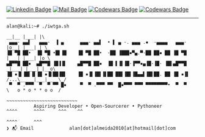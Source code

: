[![Linkedin Badge](https://img.shields.io/badge/-Alan%20Almeida-0e76a8?style=flat&labelColor=0e76a8&logo=linkedin&logoColor=white)](https://www.linkedin.com/in/almeida-alan "LinkedIn") [![Mail Badge](https://img.shields.io/badge/-Alan%20Almeida-c0392b?style=flat&labelColor=c0392b&logo=gmail&logoColor=white)](mailto:alan.almeida2010@hotmail.com "Mail") [![Codewars Badge](https://www.codewars.com/users/iwtga/badges/micro)](https://www.codewars.com/users/iwtga "Codewars") [![Codewars Badge](https://badges.peiyuan.ch/leetcode/iwtga/ranking?logo=leetcode)](https://leetcode.com/iwtga/ "LeetCode")


---

```console
alan@kali:~# ./iwtga.sh
                                                                                    __|__ |___| |\
 ▄▄▄· ▄▄▌   ▄▄▄·  ▐ ▄      ▄▄▄· ▄▄▌  • ▌ ▄ ·. ▄▄▄ .▪  ·▄▄▄▄   ▄▄▄·                  |o__| |___| | \
▐█ ▀█ ██•  ▐█ ▀█ •█▌▐█    ▐█ ▀█ ██•  ·██ ▐███▪▀▄.▀·██ ██▪ ██ ▐█ ▀█                  |___| |___| |o \
▄█▀▀█ ██▪  ▄█▀▀█ ▐█▐▐▌    ▄█▀▀█ ██▪  ▐█ ▌▐▌▐█·▐▀▀▪▄▐█·▐█· ▐█▌▄█▀▀█                 _|___| |___| |__o\
▐█ ▪▐▌▐█▌▐▌▐█ ▪▐▌██▐█▌    ▐█ ▪▐▌▐█▌▐▌██ ██▌▐█▌▐█▄▄▌▐█▌██. ██ ▐█ ▪▐▌               /...\_____|___|____\_/
 ▀  ▀ .▀▀▀  ▀  ▀ ▀▀ █▪     ▀  ▀ .▀▀▀ ▀▀  █▪▀▀▀ ▀▀▀ ▀▀▀▀▀▀▀▀•  ▀  ▀                \   o * o * * o o  /  
                                                                               ~~~~~~~~~~~~~~~~~~~~~~~~~~
          Aspiring Developer • Open-Sourcerer • Pythoneer                    ^^^^      ^^^^     ^^^    ^^
                                                                                   ^^^^      ^^^
❯ 📬 Email             alan[dot]almeida2010[at]hotmail[dot]com
```
